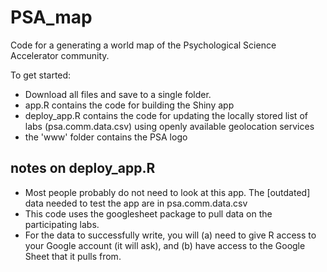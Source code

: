 # PSA_map
Code for a generating a world map of the Psychological Science Accelerator community.

To get started:
- Download all files and save to a single folder.
- app.R contains the code for building the Shiny app
- deploy_app.R contains the code for updating the locally stored list of labs (psa.comm.data.csv) using openly available geolocation services
- the 'www' folder contains the PSA logo

## notes on deploy_app.R
- Most people probably do not need to look at this app. The [outdated] data needed to test the app are in psa.comm.data.csv
- This code uses the googlesheet package to pull data on the participating labs.
- For the data to successfully write, you will (a) need to give R access to your Google account (it will ask), and (b) have access to the Google Sheet that it pulls from.



